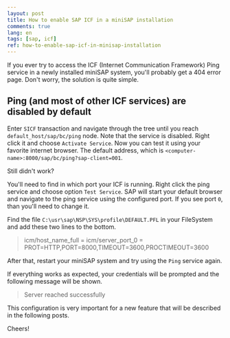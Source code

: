 ```yaml
---
layout: post
title: How to enable SAP ICF in a miniSAP installation
comments: true
lang: en
tags: [sap, icf]
ref: how-to-enable-sap-icf-in-minisap-installation
---
```


If you ever try to access the ICF (Internet Communication Framework) Ping service in a newly installed miniSAP system, you'll probably get a 404 error page. Don't worry, the solution is quite simple.

## Ping (and most of other ICF services) are disabled by default

Enter `SICF` transaction and navigate through the tree until you reach `default_host/sap/bc/ping` node. Note that the service is disabled. Right click it and choose `Activate Service`. Now you can test it using your favorite internet browser. The default
address, which is `<computer-name>:8000/sap/bc/ping?sap-client=001`.

Still didn't work?

You'll need to find in which port your ICF is running. Right click the ping service and choose option `Test Service`. SAP will start your default browser and navigate to the ping service using the configured port. If you see port `0`, than you'll need to change it.

Find the file `C:\usr\sap\NSP\SYS\profile\DEFAULT.PFL` in your FileSystem and add these two lines to the bottom.

> icm/host_name_full = <nome-seu-servidor>
> icm/server_port_0 = PROT=HTTP,PORT=8000,TIMEOUT=3600,PROCTIMEOUT=3600

After that, restart your miniSAP system and try using the `Ping` service again.

If everything works as expected, your credentials will be prompted and the following message will be shown.

> Server reached successfully

This configuration is very important for a new feature that will be described in the following posts.

Cheers!
